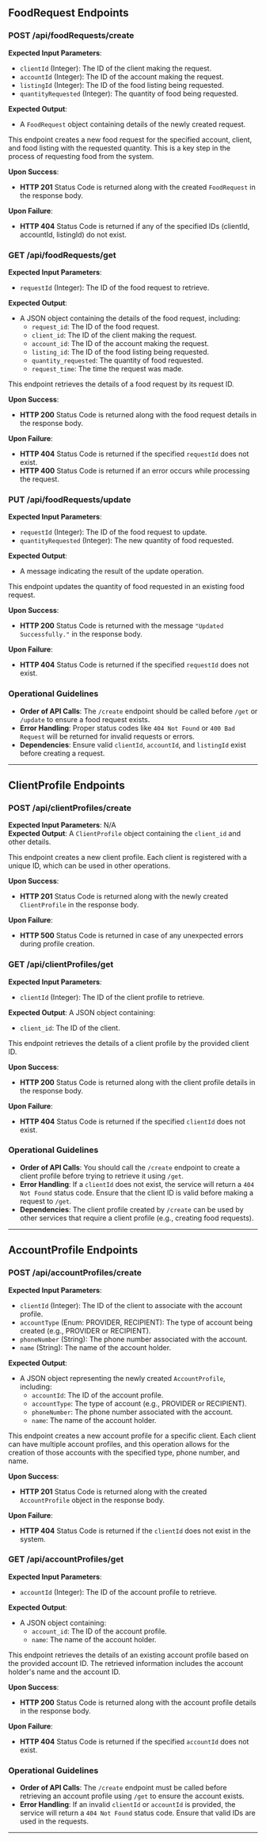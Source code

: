 ## **FoodRequest Endpoints**
### **POST /api/foodRequests/create**
**Expected Input Parameters**:
- `clientId` (Integer): The ID of the client making the request.
- `accountId` (Integer): The ID of the account making the request.
- `listingId` (Integer): The ID of the food listing being requested.
- `quantityRequested` (Integer): The quantity of food being requested.

**Expected Output**:
- A `FoodRequest` object containing details of the newly created request.

This endpoint creates a new food request for the specified account, client, and food listing with the requested quantity. This is a key step in the process of requesting food from the system.

**Upon Success**:
- **HTTP 201** Status Code is returned along with the created `FoodRequest` in the response body.

**Upon Failure**:
- **HTTP 404** Status Code is returned if any of the specified IDs (clientId, accountId, listingId) do not exist.
  
### **GET /api/foodRequests/get**

**Expected Input Parameters**:
- `requestId` (Integer): The ID of the food request to retrieve.

**Expected Output**:
- A JSON object containing the details of the food request, including:
  - `request_id`: The ID of the food request.
  - `client_id`: The ID of the client making the request.
  - `account_id`: The ID of the account making the request.
  - `listing_id`: The ID of the food listing being requested.
  - `quantity_requested`: The quantity of food requested.
  - `request_time`: The time the request was made.

This endpoint retrieves the details of a food request by its request ID.

**Upon Success**:
- **HTTP 200** Status Code is returned along with the food request details in the response body.

**Upon Failure**:
- **HTTP 404** Status Code is returned if the specified `requestId` does not exist.
- **HTTP 400** Status Code is returned if an error occurs while processing the request.


### **PUT /api/foodRequests/update**

**Expected Input Parameters**:
- `requestId` (Integer): The ID of the food request to update.
- `quantityRequested` (Integer): The new quantity of food requested.

**Expected Output**:
- A message indicating the result of the update operation.

This endpoint updates the quantity of food requested in an existing food request.

**Upon Success**:
- **HTTP 200** Status Code is returned with the message `"Updated Successfully."` in the response body.

**Upon Failure**:
- **HTTP 404** Status Code is returned if the specified `requestId` does not exist.


### **Operational Guidelines**

- **Order of API Calls**: The `/create` endpoint should be called before `/get` or `/update` to ensure a food request exists.
- **Error Handling**: Proper status codes like `404 Not Found` or `400 Bad Request` will be returned for invalid requests or errors.
- **Dependencies**: Ensure valid `clientId`, `accountId`, and `listingId` exist before creating a request. 
--- 
## **ClientProfile Endpoints**
### **POST /api/clientProfiles/create**

**Expected Input Parameters**: N/A  
**Expected Output**: A `ClientProfile` object containing the `client_id` and other details.

This endpoint creates a new client profile. Each client is registered with a unique ID, which can be used in other operations.

**Upon Success**:
- **HTTP 201** Status Code is returned along with the newly created `ClientProfile` in the response body.

**Upon Failure**:
- **HTTP 500** Status Code is returned in case of any unexpected errors during profile creation.

### **GET /api/clientProfiles/get**

**Expected Input Parameters**:
- `clientId` (Integer): The ID of the client profile to retrieve.

**Expected Output**: A JSON object containing:
- `client_id`: The ID of the client.

This endpoint retrieves the details of a client profile by the provided client ID.

**Upon Success**:
- **HTTP 200** Status Code is returned along with the client profile details in the response body.

**Upon Failure**:
- **HTTP 404** Status Code is returned if the specified `clientId` does not exist.


### **Operational Guidelines**

- **Order of API Calls**: You should call the `/create` endpoint to create a client profile before trying to retrieve it using `/get`.
- **Error Handling**: If a `clientId` does not exist, the service will return a `404 Not Found` status code. Ensure that the client ID is valid before making a request to `/get`.
- **Dependencies**: The client profile created by `/create` can be used by other services that require a client profile (e.g., creating food requests).

---
## **AccountProfile Endpoints**

### **POST /api/accountProfiles/create**

**Expected Input Parameters**:
- `clientId` (Integer): The ID of the client to associate with the account profile.
- `accountType` (Enum: PROVIDER, RECIPIENT): The type of account being created (e.g., PROVIDER or RECIPIENT).
- `phoneNumber` (String): The phone number associated with the account.
- `name` (String): The name of the account holder.

**Expected Output**:
- A JSON object representing the newly created `AccountProfile`, including:
  - `accountId`: The ID of the account profile.
  - `accountType`: The type of account (e.g., PROVIDER or RECIPIENT).
  - `phoneNumber`: The phone number associated with the account.
  - `name`: The name of the account holder.

This endpoint creates a new account profile for a specific client. Each client can have multiple account profiles, and this operation allows for the creation of those accounts with the specified type, phone number, and name.

**Upon Success**:
- **HTTP 201** Status Code is returned along with the created `AccountProfile` object in the response body.

**Upon Failure**:
- **HTTP 404** Status Code is returned if the `clientId` does not exist in the system.

### **GET /api/accountProfiles/get**

**Expected Input Parameters**:
- `accountId` (Integer): The ID of the account profile to retrieve.

**Expected Output**:
- A JSON object containing:
  - `account_id`: The ID of the account profile.
  - `name`: The name of the account holder.

This endpoint retrieves the details of an existing account profile based on the provided account ID. The retrieved information includes the account holder's name and the account ID.

**Upon Success**:
- **HTTP 200** Status Code is returned along with the account profile details in the response body.

**Upon Failure**:
- **HTTP 404** Status Code is returned if the specified `accountId` does not exist.

### **Operational Guidelines**

- **Order of API Calls**: The `/create` endpoint must be called before retrieving an account profile using `/get` to ensure the account exists.
- **Error Handling**: If an invalid `clientId` or `accountId` is provided, the service will return a `404 Not Found` status code. Ensure that valid IDs are used in the requests.
  
---
